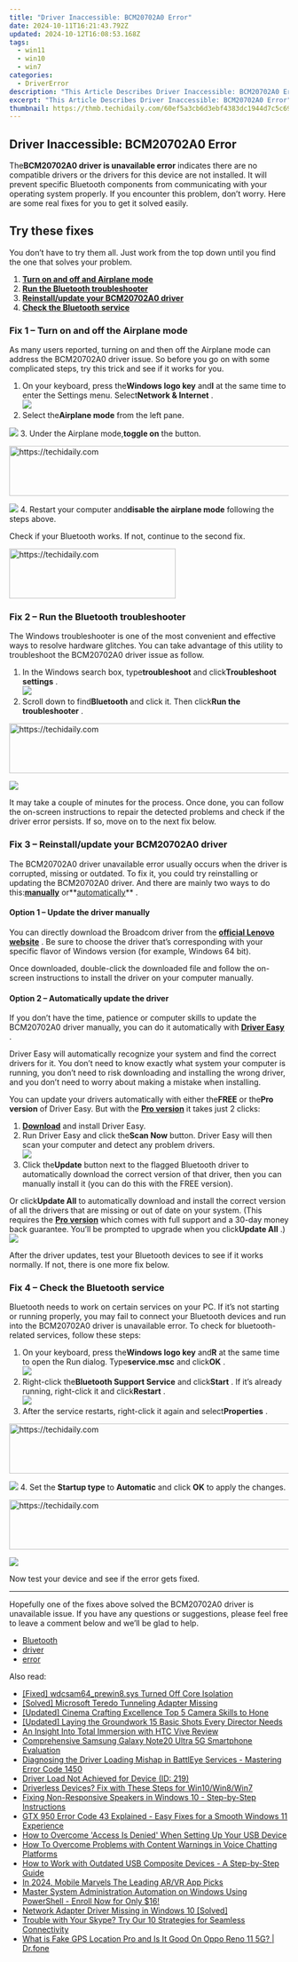 ```yaml
---
title: "Driver Inaccessible: BCM20702A0 Error"
date: 2024-10-11T16:21:43.792Z
updated: 2024-10-12T16:08:53.168Z
tags:
  - win11
  - win10
  - win7
categories:
  - DriverError
description: "This Article Describes Driver Inaccessible: BCM20702A0 Error"
excerpt: "This Article Describes Driver Inaccessible: BCM20702A0 Error"
thumbnail: https://thmb.techidaily.com/60ef5a3cb6d3ebf4383dc1944d7c5c6920d92b79ffebc24b472a5709fccd0d23.jpg
---
```


## Driver Inaccessible: BCM20702A0 Error

 The**BCM20702A0 driver is unavailable error** indicates there are no compatible drivers or the drivers for this device are not installed. It will prevent specific Bluetooth components from communicating with your operating system properly. If you encounter this problem, don’t worry. Here are some real fixes for you to get it solved easily.

## Try these fixes

 You don’t have to try them all. Just work from the top down until you find the one that solves your problem.

1. **[Turn on and off and Airplane mode](https://natural-cycles.sjv.io/vmebmr)**
2. [**Run the Bluetooth troubleshooter**](https://bluettiit.sjv.io/xkwq91)
3. [**Reinstall/update your BCM20702A0 driver**](https://uperfect.sjv.io/g1jgba)
4. **[Check the Bluetooth service](https://oneplusfr.sjv.io/lxv4am)**

### Fix 1 – Turn on and off the Airplane mode

 As many users reported, turning on and then off the Airplane mode can address the BCM20702A0 driver issue. So before you go on with some complicated steps, try this trick and see if it works for you.

1. On your keyboard, press the**Windows logo key** and**I** at the same time to enter the Settings menu. Select**Network & Internet** .  
![](https://images.drivereasy.com/wp-content/uploads/2022/02/turn-on-and-off-airplane-mode-1.jpg)
2. Select the**Airplane mode** from the left pane.  

![](https://images.drivereasy.com/wp-content/uploads/2022/02/turn-on-and-off-airplane-mode-2.jpg)
3. Under the Airplane mode,**toggle on** the button.  

<!-- affiliate ads begin -->
<a href="https://imp.i357552.net/c/5597632/1006793/11832" target="_top" id="1006793">
  <img src="//a.impactradius-go.com/display-ad/11832-1006793" border="0" alt="https://techidaily.com" width="728" height="90"/>
</a>
<img height="0" width="0" src="https://imp.i357552.net/i/5597632/1006793/11832" style="position:absolute;visibility:hidden;" border="0" />
<!-- affiliate ads end -->

![](https://images.drivereasy.com/wp-content/uploads/2022/02/turn-on-and-off-airplane-mode-3.jpg)
4. Restart your computer and**disable the airplane mode** following the steps above.

Check if your Bluetooth works. If not, continue to the second fix.

<!-- affiliate ads begin -->
<a href="https://aligracehair.sjv.io/c/5597632/1886044/19272" target="_top" id="1886044">
  <img src="//a.impactradius-go.com/display-ad/19272-1886044" border="0" alt="https://techidaily.com" width="300" height="90"/>
</a>
<img height="0" width="0" src="https://aligracehair.sjv.io/i/5597632/1886044/19272" style="position:absolute;visibility:hidden;" border="0" />
<!-- affiliate ads end -->

### Fix 2 – Run the Bluetooth troubleshooter

 The Windows troubleshooter is one of the most convenient and effective ways to resolve hardware glitches. You can take advantage of this utility to troubleshoot the BCM20702A0 driver issue as follow.

1. In the Windows search box, type**troubleshoot** and click**Troubleshoot settings** .  
![](https://images.drivereasy.com/wp-content/uploads/2020/08/1-1-2.jpg)
2. Scroll down to find**Bluetooth** and click it. Then click**Run the troubleshooter** .  

<!-- affiliate ads begin -->
<a href="https://aligracehair.sjv.io/c/5597632/1975807/19272" target="_top" id="1975807">
  <img src="//a.impactradius-go.com/display-ad/19272-1975807" border="0" alt="https://techidaily.com" width="728" height="90"/>
</a>
<img height="0" width="0" src="https://aligracehair.sjv.io/i/5597632/1975807/19272" style="position:absolute;visibility:hidden;" border="0" />
<!-- affiliate ads end -->

![](https://images.drivereasy.com/wp-content/uploads/2020/08/1-2-5.jpg)

 It may take a couple of minutes for the process. Once done, you can follow the on-screen instructions to repair the detected problems and check if the driver error persists. If so, move on to the next fix below.

### Fix 3 – Reinstall/update your BCM20702A0 driver

 The BCM20702A0 driver unavailable error usually occurs when the driver is corrupted, missing or outdated. To fix it, you could try reinstalling or updating the BCM20702A0 driver. And there are mainly two ways to do this:**[manually](https://uperfect.sjv.io/g1jgba)** or**[automatically](https://tokenmetrics.sjv.io/jrkzxp)** .

#### Option 1 – Update the driver manually

 You can directly download the Broadcom driver from the **[official Lenovo website](https://shop-links.co/link/?exclusive=1&publisher_slug=itechdaily19598&url=https%3A%2F%2Fsupport.lenovo.com%2Fin%2Fen%2Fdownloads%2Fds104731-broadcom-bluetooth-driver-for-windows-10-64-bit-desktop)**  . Be sure to choose the driver that’s corresponding with your specific flavor of Windows version (for example, Windows 64 bit).

 Once downloaded, double-click the downloaded file and follow the on-screen instructions to install the driver on your computer manually.

#### Option 2 – Automatically update the driver

 If you don’t have the time, patience or computer skills to update the BCM20702A0 driver manually, you can do it automatically with **[Driver Easy](https://tools.techidaily.com/drivereasy/download/)**  .

 Driver Easy will automatically recognize your system and find the correct drivers for it. You don’t need to know exactly what system your computer is running, you don’t need to risk downloading and installing the wrong driver, and you don’t need to worry about making a mistake when installing.

 You can update your drivers automatically with either the**FREE** or the**Pro version** of Driver Easy. But with the **[Pro version](https://tools.techidaily.com/drivereasy/download/)**  it takes just 2 clicks:

1. **[Download](https://tools.techidaily.com/drivereasy/download/)**  and install Driver Easy.
2. Run Driver Easy and click the**Scan Now** button. Driver Easy will then scan your computer and detect any problem drivers.  
![](https://images.drivereasy.com/wp-content/uploads/2021/04/de-borderless.jpg)
3. Click the**Update** button next to the flagged Bluetooth driver to automatically download the correct version of that driver, then you can manually install it (you can do this with the FREE version).  

 Or click**Update All** to automatically download and install the correct version of all the drivers that are missing or out of date on your system. (This requires the **[Pro version](https://tools.techidaily.com/drivereasy/download/)**  which comes with full support and a 30-day money back guarantee. You’ll be prompted to upgrade when you click**Update All** .)  
![](https://images.drivereasy.com/wp-content/uploads/2022/02/bcm20702a0-driver-update-1.jpg)

 After the driver updates, test your Bluetooth devices to see if it works normally. If not, there is one more fix below.

### Fix 4 – Check the Bluetooth service

 Bluetooth needs to work on certain services on your PC. If it’s not starting or running properly, you may fail to connect your Bluetooth devices and run into the BCM20702A0 driver is unavailable error. To check for bluetooth-related services, follow these steps:

1. On your keyboard, press the**Windows logo key** and**R** at the same time to open the Run dialog. Type**service.msc** and click**OK** .  
![](https://images.drivereasy.com/wp-content/uploads/2020/08/3-1-1.jpg)
2. Right-click the**Bluetooth Support Service** and click**Start** . If it’s already running, right-click it and click**Restart** .  
![](https://images.drivereasy.com/wp-content/uploads/2020/08/3-2.jpg)
3. After the service restarts, right-click it again and select**Properties** .  

<!-- affiliate ads begin -->
<a href="https://aligracehair.sjv.io/c/5597632/1948909/19272" target="_top" id="1948909">
  <img src="//a.impactradius-go.com/display-ad/19272-1948909" border="0" alt="https://techidaily.com" width="728" height="90"/>
</a>
<img height="0" width="0" src="https://aligracehair.sjv.io/i/5597632/1948909/19272" style="position:absolute;visibility:hidden;" border="0" />
<!-- affiliate ads end -->

![](https://images.drivereasy.com/wp-content/uploads/2020/08/3-3.jpg)
4. Set the **Startup type** to **Automatic** and click **OK** to apply the changes.  

<!-- affiliate ads begin -->
<a href="https://appsumo.8odi.net/c/5597632/2094418/7443" target="_top" id="2094418">
  <img src="//a.impactradius-go.com/display-ad/7443-2094418" border="0" alt="https://techidaily.com" width="728" height="90"/>
</a>
<img height="0" width="0" src="https://appsumo.8odi.net/i/5597632/2094418/7443" style="position:absolute;visibility:hidden;" border="0" />
<!-- affiliate ads end -->

![](https://images.drivereasy.com/wp-content/uploads/2020/08/3-4.jpg)

Now test your device and see if the error gets fixed.

---

 Hopefully one of the fixes above solved the BCM20702A0 driver is unavailable issue. If you have any questions or suggestions, please feel free to leave a comment below and we’ll be glad to help.

* [Bluetooth](https://store.drivereasy.com/order/cart.php?PRODS=4731822&QTY=1&AFFILIATE=108875)
* [driver](https://tools.techidaily.com/drivereasy/download/)
* [error](https://tools.techidaily.com/drivereasy/download/)

<ins class="adsbygoogle"
     style="display:block"
     data-ad-format="autorelaxed"
     data-ad-client="ca-pub-7571918770474297"
     data-ad-slot="1223367746"></ins>

<ins class="adsbygoogle"
     style="display:block"
     data-ad-client="ca-pub-7571918770474297"
     data-ad-slot="8358498916"
     data-ad-format="auto"
     data-full-width-responsive="true"></ins>

<span class="atpl-alsoreadstyle">Also read:</span>
<div><ul>
<li><a href="https://driver-error.techidaily.com/fixed-wdcsam64prewin8sys-turned-off-core-isolation/"><u>[Fixed] wdcsam64_prewin8.sys Turned Off Core Isolation</u></a></li>
<li><a href="https://driver-error.techidaily.com/solved-microsoft-teredo-tunneling-adapter-missing/"><u>[Solved] Microsoft Teredo Tunneling Adapter Missing</u></a></li>
<li><a href="https://extra-resources.techidaily.com/updated-cinema-crafting-excellence-top-5-camera-skills-to-hone/"><u>[Updated] Cinema Crafting Excellence Top 5 Camera Skills to Hone</u></a></li>
<li><a href="https://extra-support.techidaily.com/updated-laying-the-groundwork-15-basic-shots-every-director-needs/"><u>[Updated] Laying the Groundwork 15 Basic Shots Every Director Needs</u></a></li>
<li><a href="https://extra-resources.techidaily.com/an-insight-into-total-immersion-with-htc-vive-review/"><u>An Insight Into Total Immersion with HTC Vive Review</u></a></li>
<li><a href="https://buynow-help.techidaily.com/comprehensive-samsung-galaxy-note20-ultra-5g-smartphone-evaluation/"><u>Comprehensive Samsung Galaxy Note20 Ultra 5G Smartphone Evaluation</u></a></li>
<li><a href="https://driver-error.techidaily.com/diagnosing-the-driver-loading-mishap-in-battleye-services-mastering-error-code-1450/"><u>Diagnosing the Driver Loading Mishap in BattlEye Services - Mastering Error Code 1450</u></a></li>
<li><a href="https://driver-error.techidaily.com/driver-load-not-achieved-for-device-id-219/"><u>Driver Load Not Achieved for Device (ID: 219)</u></a></li>
<li><a href="https://driver-error.techidaily.com/driverless-devices-fix-with-these-steps-for-win10win8win7/"><u>Driverless Devices? Fix with These Steps for Win10/Win8/Win7</u></a></li>
<li><a href="https://sound-issues.techidaily.com/fixing-non-responsive-speakers-in-windows-10-step-by-step-instructions/"><u>Fixing Non-Responsive Speakers in Windows 10 - Step-by-Step Instructions</u></a></li>
<li><a href="https://driver-error.techidaily.com/gtx-950-error-code-43-explained-easy-fixes-for-a-smooth-windows-11-experience/"><u>GTX 950 Error Code 43 Explained - Easy Fixes for a Smooth Windows 11 Experience</u></a></li>
<li><a href="https://driver-error.techidaily.com/how-to-overcome-access-is-denied-when-setting-up-your-usb-device/"><u>How to Overcome 'Access Is Denied' When Setting Up Your USB Device</u></a></li>
<li><a href="https://win-able.techidaily.com/how-to-overcome-problems-with-content-warnings-in-voice-chatting-platforms/"><u>How To Overcome Problems with Content Warnings in Voice Chatting Platforms</u></a></li>
<li><a href="https://driver-error.techidaily.com/how-to-work-with-outdated-usb-composite-devices-a-step-by-step-guide/"><u>How to Work with Outdated USB Composite Devices - A Step-by-Step Guide</u></a></li>
<li><a href="https://extra-skills.techidaily.com/in-2024-mobile-marvels-the-leading-arvr-app-picks/"><u>In 2024, Mobile Marvels The Leading AR/VR App Picks</u></a></li>
<li><a href="https://win-data.techidaily.com/master-system-administration-automation-on-windows-using-powershell-enroll-now-for-only-16/"><u>Master System Administration Automation on Windows Using PowerShell - Enroll Now for Only $16!</u></a></li>
<li><a href="https://driver-error.techidaily.com/network-adapter-driver-missing-in-windows-10-solved/"><u>Network Adapter Driver Missing in Windows 10 [Solved]</u></a></li>
<li><a href="https://tech-renaissance.techidaily.com/trouble-with-your-skype-try-our-10-strategies-for-seamless-connectivity/"><u>Trouble with Your Skype? Try Our 10 Strategies for Seamless Connectivity</u></a></li>
<li><a href="https://fake-location.techidaily.com/what-is-fake-gps-location-pro-and-is-it-good-on-oppo-reno-11-5g-drfone-by-drfone-virtual-android/"><u>What is Fake GPS Location Pro and Is It Good On Oppo Reno 11 5G? | Dr.fone</u></a></li>
</ul></div>

